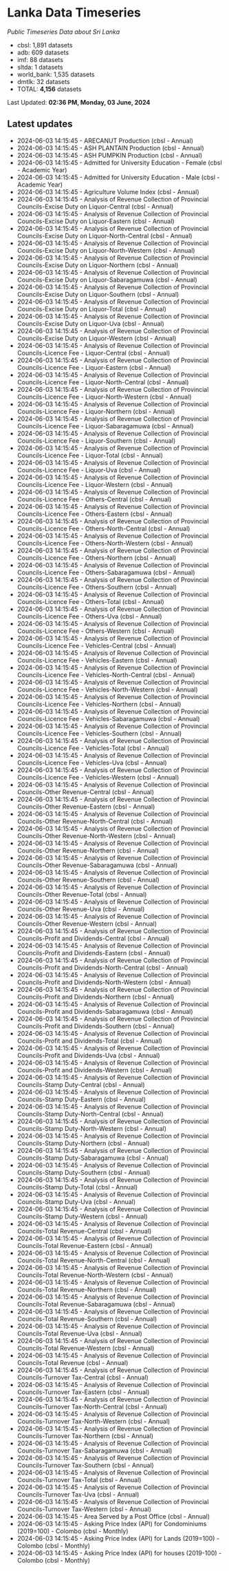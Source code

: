 # Lanka Data Timeseries
*Public Timeseries Data about Sri Lanka*

* cbsl: 1,891 datasets
* adb: 609 datasets
* imf: 88 datasets
* sltda: 1 datasets
* world_bank: 1,535 datasets
* dmtlk: 32 datasets
* TOTAL: **4,156** datasets

Last Updated: **02:36 PM, Monday, 03 June, 2024**

## Latest updates

* 2024-06-03 14:15:45 - ARECANUT Production (cbsl - Annual)
* 2024-06-03 14:15:45 - ASH PLANTAIN Production (cbsl - Annual)
* 2024-06-03 14:15:45 - ASH PUMPKIN Production (cbsl - Annual)
* 2024-06-03 14:15:45 - Admitted for University Education - Female (cbsl - Academic Year)
* 2024-06-03 14:15:45 - Admitted for University Education - Male (cbsl - Academic Year)
* 2024-06-03 14:15:45 - Agriculture Volume Index (cbsl - Annual)
* 2024-06-03 14:15:45 - Analysis of Revenue Collection of Provincial Councils-Excise Duty on Liquor-Central (cbsl - Annual)
* 2024-06-03 14:15:45 - Analysis of Revenue Collection of Provincial Councils-Excise Duty on Liquor-Eastern (cbsl - Annual)
* 2024-06-03 14:15:45 - Analysis of Revenue Collection of Provincial Councils-Excise Duty on Liquor-North-Central (cbsl - Annual)
* 2024-06-03 14:15:45 - Analysis of Revenue Collection of Provincial Councils-Excise Duty on Liquor-North-Western (cbsl - Annual)
* 2024-06-03 14:15:45 - Analysis of Revenue Collection of Provincial Councils-Excise Duty on Liquor-Northern (cbsl - Annual)
* 2024-06-03 14:15:45 - Analysis of Revenue Collection of Provincial Councils-Excise Duty on Liquor-Sabaragamuwa (cbsl - Annual)
* 2024-06-03 14:15:45 - Analysis of Revenue Collection of Provincial Councils-Excise Duty on Liquor-Southern (cbsl - Annual)
* 2024-06-03 14:15:45 - Analysis of Revenue Collection of Provincial Councils-Excise Duty on Liquor-Total (cbsl - Annual)
* 2024-06-03 14:15:45 - Analysis of Revenue Collection of Provincial Councils-Excise Duty on Liquor-Uva (cbsl - Annual)
* 2024-06-03 14:15:45 - Analysis of Revenue Collection of Provincial Councils-Excise Duty on Liquor-Western (cbsl - Annual)
* 2024-06-03 14:15:45 - Analysis of Revenue Collection of Provincial Councils-Licence Fee - Liquor-Central (cbsl - Annual)
* 2024-06-03 14:15:45 - Analysis of Revenue Collection of Provincial Councils-Licence Fee - Liquor-Eastern (cbsl - Annual)
* 2024-06-03 14:15:45 - Analysis of Revenue Collection of Provincial Councils-Licence Fee - Liquor-North-Central (cbsl - Annual)
* 2024-06-03 14:15:45 - Analysis of Revenue Collection of Provincial Councils-Licence Fee - Liquor-North-Western (cbsl - Annual)
* 2024-06-03 14:15:45 - Analysis of Revenue Collection of Provincial Councils-Licence Fee - Liquor-Northern (cbsl - Annual)
* 2024-06-03 14:15:45 - Analysis of Revenue Collection of Provincial Councils-Licence Fee - Liquor-Sabaragamuwa (cbsl - Annual)
* 2024-06-03 14:15:45 - Analysis of Revenue Collection of Provincial Councils-Licence Fee - Liquor-Southern (cbsl - Annual)
* 2024-06-03 14:15:45 - Analysis of Revenue Collection of Provincial Councils-Licence Fee - Liquor-Total (cbsl - Annual)
* 2024-06-03 14:15:45 - Analysis of Revenue Collection of Provincial Councils-Licence Fee - Liquor-Uva (cbsl - Annual)
* 2024-06-03 14:15:45 - Analysis of Revenue Collection of Provincial Councils-Licence Fee - Liquor-Western (cbsl - Annual)
* 2024-06-03 14:15:45 - Analysis of Revenue Collection of Provincial Councils-Licence Fee - Others-Central (cbsl - Annual)
* 2024-06-03 14:15:45 - Analysis of Revenue Collection of Provincial Councils-Licence Fee - Others-Eastern (cbsl - Annual)
* 2024-06-03 14:15:45 - Analysis of Revenue Collection of Provincial Councils-Licence Fee - Others-North-Central (cbsl - Annual)
* 2024-06-03 14:15:45 - Analysis of Revenue Collection of Provincial Councils-Licence Fee - Others-North-Western (cbsl - Annual)
* 2024-06-03 14:15:45 - Analysis of Revenue Collection of Provincial Councils-Licence Fee - Others-Northern (cbsl - Annual)
* 2024-06-03 14:15:45 - Analysis of Revenue Collection of Provincial Councils-Licence Fee - Others-Sabaragamuwa (cbsl - Annual)
* 2024-06-03 14:15:45 - Analysis of Revenue Collection of Provincial Councils-Licence Fee - Others-Southern (cbsl - Annual)
* 2024-06-03 14:15:45 - Analysis of Revenue Collection of Provincial Councils-Licence Fee - Others-Total (cbsl - Annual)
* 2024-06-03 14:15:45 - Analysis of Revenue Collection of Provincial Councils-Licence Fee - Others-Uva (cbsl - Annual)
* 2024-06-03 14:15:45 - Analysis of Revenue Collection of Provincial Councils-Licence Fee - Others-Western (cbsl - Annual)
* 2024-06-03 14:15:45 - Analysis of Revenue Collection of Provincial Councils-Licence Fee - Vehicles-Central (cbsl - Annual)
* 2024-06-03 14:15:45 - Analysis of Revenue Collection of Provincial Councils-Licence Fee - Vehicles-Eastern (cbsl - Annual)
* 2024-06-03 14:15:45 - Analysis of Revenue Collection of Provincial Councils-Licence Fee - Vehicles-North-Central (cbsl - Annual)
* 2024-06-03 14:15:45 - Analysis of Revenue Collection of Provincial Councils-Licence Fee - Vehicles-North-Western (cbsl - Annual)
* 2024-06-03 14:15:45 - Analysis of Revenue Collection of Provincial Councils-Licence Fee - Vehicles-Northern (cbsl - Annual)
* 2024-06-03 14:15:45 - Analysis of Revenue Collection of Provincial Councils-Licence Fee - Vehicles-Sabaragamuwa (cbsl - Annual)
* 2024-06-03 14:15:45 - Analysis of Revenue Collection of Provincial Councils-Licence Fee - Vehicles-Southern (cbsl - Annual)
* 2024-06-03 14:15:45 - Analysis of Revenue Collection of Provincial Councils-Licence Fee - Vehicles-Total (cbsl - Annual)
* 2024-06-03 14:15:45 - Analysis of Revenue Collection of Provincial Councils-Licence Fee - Vehicles-Uva (cbsl - Annual)
* 2024-06-03 14:15:45 - Analysis of Revenue Collection of Provincial Councils-Licence Fee - Vehicles-Western (cbsl - Annual)
* 2024-06-03 14:15:45 - Analysis of Revenue Collection of Provincial Councils-Other Revenue-Central (cbsl - Annual)
* 2024-06-03 14:15:45 - Analysis of Revenue Collection of Provincial Councils-Other Revenue-Eastern (cbsl - Annual)
* 2024-06-03 14:15:45 - Analysis of Revenue Collection of Provincial Councils-Other Revenue-North-Central (cbsl - Annual)
* 2024-06-03 14:15:45 - Analysis of Revenue Collection of Provincial Councils-Other Revenue-North-Western (cbsl - Annual)
* 2024-06-03 14:15:45 - Analysis of Revenue Collection of Provincial Councils-Other Revenue-Northern (cbsl - Annual)
* 2024-06-03 14:15:45 - Analysis of Revenue Collection of Provincial Councils-Other Revenue-Sabaragamuwa (cbsl - Annual)
* 2024-06-03 14:15:45 - Analysis of Revenue Collection of Provincial Councils-Other Revenue-Southern (cbsl - Annual)
* 2024-06-03 14:15:45 - Analysis of Revenue Collection of Provincial Councils-Other Revenue-Total (cbsl - Annual)
* 2024-06-03 14:15:45 - Analysis of Revenue Collection of Provincial Councils-Other Revenue-Uva (cbsl - Annual)
* 2024-06-03 14:15:45 - Analysis of Revenue Collection of Provincial Councils-Other Revenue-Western (cbsl - Annual)
* 2024-06-03 14:15:45 - Analysis of Revenue Collection of Provincial Councils-Profit and Dividends-Central (cbsl - Annual)
* 2024-06-03 14:15:45 - Analysis of Revenue Collection of Provincial Councils-Profit and Dividends-Eastern (cbsl - Annual)
* 2024-06-03 14:15:45 - Analysis of Revenue Collection of Provincial Councils-Profit and Dividends-North-Central (cbsl - Annual)
* 2024-06-03 14:15:45 - Analysis of Revenue Collection of Provincial Councils-Profit and Dividends-North-Western (cbsl - Annual)
* 2024-06-03 14:15:45 - Analysis of Revenue Collection of Provincial Councils-Profit and Dividends-Northern (cbsl - Annual)
* 2024-06-03 14:15:45 - Analysis of Revenue Collection of Provincial Councils-Profit and Dividends-Sabaragamuwa (cbsl - Annual)
* 2024-06-03 14:15:45 - Analysis of Revenue Collection of Provincial Councils-Profit and Dividends-Southern (cbsl - Annual)
* 2024-06-03 14:15:45 - Analysis of Revenue Collection of Provincial Councils-Profit and Dividends-Total (cbsl - Annual)
* 2024-06-03 14:15:45 - Analysis of Revenue Collection of Provincial Councils-Profit and Dividends-Uva (cbsl - Annual)
* 2024-06-03 14:15:45 - Analysis of Revenue Collection of Provincial Councils-Profit and Dividends-Western (cbsl - Annual)
* 2024-06-03 14:15:45 - Analysis of Revenue Collection of Provincial Councils-Stamp Duty-Central (cbsl - Annual)
* 2024-06-03 14:15:45 - Analysis of Revenue Collection of Provincial Councils-Stamp Duty-Eastern (cbsl - Annual)
* 2024-06-03 14:15:45 - Analysis of Revenue Collection of Provincial Councils-Stamp Duty-North-Central (cbsl - Annual)
* 2024-06-03 14:15:45 - Analysis of Revenue Collection of Provincial Councils-Stamp Duty-North-Western (cbsl - Annual)
* 2024-06-03 14:15:45 - Analysis of Revenue Collection of Provincial Councils-Stamp Duty-Northern (cbsl - Annual)
* 2024-06-03 14:15:45 - Analysis of Revenue Collection of Provincial Councils-Stamp Duty-Sabaragamuwa (cbsl - Annual)
* 2024-06-03 14:15:45 - Analysis of Revenue Collection of Provincial Councils-Stamp Duty-Southern (cbsl - Annual)
* 2024-06-03 14:15:45 - Analysis of Revenue Collection of Provincial Councils-Stamp Duty-Total (cbsl - Annual)
* 2024-06-03 14:15:45 - Analysis of Revenue Collection of Provincial Councils-Stamp Duty-Uva (cbsl - Annual)
* 2024-06-03 14:15:45 - Analysis of Revenue Collection of Provincial Councils-Stamp Duty-Western (cbsl - Annual)
* 2024-06-03 14:15:45 - Analysis of Revenue Collection of Provincial Councils-Total Revenue-Central (cbsl - Annual)
* 2024-06-03 14:15:45 - Analysis of Revenue Collection of Provincial Councils-Total Revenue-Eastern (cbsl - Annual)
* 2024-06-03 14:15:45 - Analysis of Revenue Collection of Provincial Councils-Total Revenue-North-Central (cbsl - Annual)
* 2024-06-03 14:15:45 - Analysis of Revenue Collection of Provincial Councils-Total Revenue-North-Western (cbsl - Annual)
* 2024-06-03 14:15:45 - Analysis of Revenue Collection of Provincial Councils-Total Revenue-Northern (cbsl - Annual)
* 2024-06-03 14:15:45 - Analysis of Revenue Collection of Provincial Councils-Total Revenue-Sabaragamuwa (cbsl - Annual)
* 2024-06-03 14:15:45 - Analysis of Revenue Collection of Provincial Councils-Total Revenue-Southern (cbsl - Annual)
* 2024-06-03 14:15:45 - Analysis of Revenue Collection of Provincial Councils-Total Revenue-Uva (cbsl - Annual)
* 2024-06-03 14:15:45 - Analysis of Revenue Collection of Provincial Councils-Total Revenue-Western (cbsl - Annual)
* 2024-06-03 14:15:45 - Analysis of Revenue Collection of Provincial Councils-Total Revenue (cbsl - Annual)
* 2024-06-03 14:15:45 - Analysis of Revenue Collection of Provincial Councils-Turnover Tax-Central (cbsl - Annual)
* 2024-06-03 14:15:45 - Analysis of Revenue Collection of Provincial Councils-Turnover Tax-Eastern (cbsl - Annual)
* 2024-06-03 14:15:45 - Analysis of Revenue Collection of Provincial Councils-Turnover Tax-North-Central (cbsl - Annual)
* 2024-06-03 14:15:45 - Analysis of Revenue Collection of Provincial Councils-Turnover Tax-North-Western (cbsl - Annual)
* 2024-06-03 14:15:45 - Analysis of Revenue Collection of Provincial Councils-Turnover Tax-Northern (cbsl - Annual)
* 2024-06-03 14:15:45 - Analysis of Revenue Collection of Provincial Councils-Turnover Tax-Sabaragamuwa (cbsl - Annual)
* 2024-06-03 14:15:45 - Analysis of Revenue Collection of Provincial Councils-Turnover Tax-Southern (cbsl - Annual)
* 2024-06-03 14:15:45 - Analysis of Revenue Collection of Provincial Councils-Turnover Tax-Total (cbsl - Annual)
* 2024-06-03 14:15:45 - Analysis of Revenue Collection of Provincial Councils-Turnover Tax-Uva (cbsl - Annual)
* 2024-06-03 14:15:45 - Analysis of Revenue Collection of Provincial Councils-Turnover Tax-Western (cbsl - Annual)
* 2024-06-03 14:15:45 - Area Served by a Post Office (cbsl - Annual)
* 2024-06-03 14:15:45 - Asking Price Index (API) for Condominiums (2019=100) - Colombo (cbsl - Monthly)
* 2024-06-03 14:15:45 - Asking Price Index (API) for Lands (2019=100) - Colombo (cbsl - Monthly)
* 2024-06-03 14:15:45 - Asking Price Index (API) for houses (2019-100) - Colombo (cbsl - Monthly)